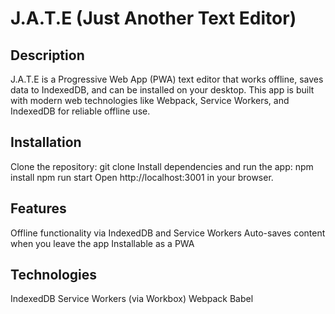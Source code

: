 # J.A.T.E (Just Another Text Editor)
## Description
J.A.T.E is a Progressive Web App (PWA) text editor that works offline, saves data to IndexedDB, and can be installed on your desktop. This app is built with modern web technologies like Webpack, Service Workers, and IndexedDB for reliable offline use.

## Installation
Clone the repository:
git clone <repository-url>
Install dependencies and run the app:
npm install
npm run start
Open http://localhost:3001 in your browser.
## Features
Offline functionality via IndexedDB and Service Workers
Auto-saves content when you leave the app
Installable as a PWA
## Technologies
IndexedDB
Service Workers (via Workbox)
Webpack
Babel
